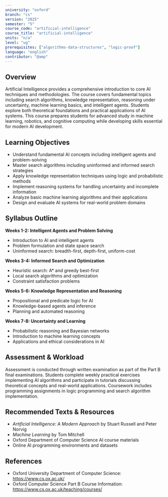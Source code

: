 ```yaml
---
university: "oxford"
branch: "cs"
version: "2025"
semester: "5"
course_code: "artificial-intelligence"
course_title: "artificial-intelligence"
units: "n/a"
level: "ug"
prerequisites: ["algorithms-data-structures", "logic-proof"]
language: "english"
contributor: "@amp"
---
```


## Overview

Artificial Intelligence provides a comprehensive introduction to core AI techniques and methodologies. The course covers fundamental topics including search algorithms, knowledge representation, reasoning under uncertainty, machine learning basics, and intelligent agents. Students explore both theoretical foundations and practical applications of AI systems. This course prepares students for advanced study in machine learning, robotics, and cognitive computing while developing skills essential for modern AI development.

## Learning Objectives

- Understand fundamental AI concepts including intelligent agents and problem-solving
- Master search algorithms including uninformed and informed search strategies
- Apply knowledge representation techniques using logic and probabilistic methods
- Implement reasoning systems for handling uncertainty and incomplete information
- Analyze basic machine learning algorithms and their applications
- Design and evaluate AI systems for real-world problem domains

## Syllabus Outline

**Weeks 1-2: Intelligent Agents and Problem Solving**
- Introduction to AI and intelligent agents
- Problem formulation and state space search
- Uninformed search: breadth-first, depth-first, uniform-cost

**Weeks 3-4: Informed Search and Optimization**
- Heuristic search: A* and greedy best-first
- Local search algorithms and optimization
- Constraint satisfaction problems

**Weeks 5-6: Knowledge Representation and Reasoning**
- Propositional and predicate logic for AI
- Knowledge-based agents and inference
- Planning and automated reasoning

**Weeks 7-8: Uncertainty and Learning**
- Probabilistic reasoning and Bayesian networks
- Introduction to machine learning concepts
- Applications and ethical considerations in AI

## Assessment & Workload

Assessment is conducted through written examination as part of the Part B final examinations. Students complete weekly practical exercises implementing AI algorithms and participate in tutorials discussing theoretical concepts and real-world applications. Coursework includes programming assignments in logic programming and search algorithm implementation.

## Recommended Texts & Resources

- *Artificial Intelligence: A Modern Approach* by Stuart Russell and Peter Norvig
- *Machine Learning* by Tom Mitchell
- Oxford Department of Computer Science AI course materials
- Online AI programming environments and datasets

## References

- Oxford University Department of Computer Science: https://www.cs.ox.ac.uk/
- Oxford Computer Science Part B Course Information: https://www.cs.ox.ac.uk/teaching/courses/
